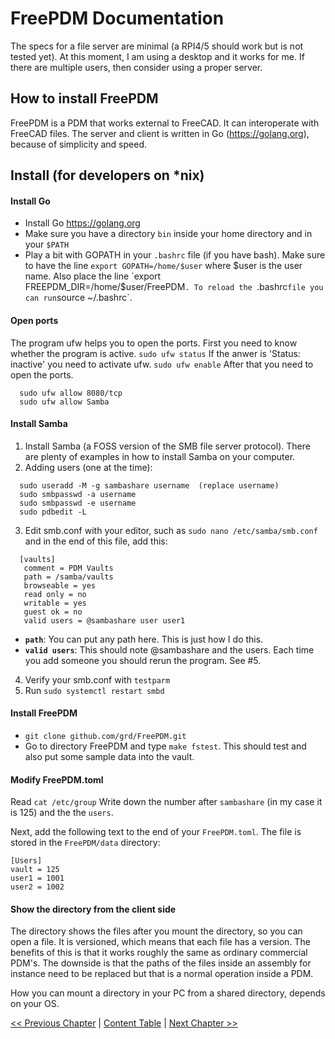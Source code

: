 # FreePDM Documentation
The specs for a file server are minimal (a RPI4/5 should work but is not tested yet). At this moment, I am using a desktop and it works for me. If there are multiple users, then consider using a proper server.

## How to install FreePDM

FreePDM is a PDM that works external to FreeCAD. It can interoperate with FreeCAD files. The server and client is written in Go (https://golang.org), because of simplicity and speed.

## Install (for developers on *nix)

#### Install Go
  - Install Go https://golang.org
  - Make sure you have a directory `bin` inside your home directory and in your `$PATH`
  - Play a bit with GOPATH in your `.bashrc` file (if you have bash). Make sure to have the line `export GOPATH=/home/$user` where $user is the user name. Also place the line `export FREEPDM_DIR=/home/$user/FreePDM`. To reload the `.bashrc` file you can run `source ~/.bashrc`.

#### Open ports
The program ufw helps you to open the ports. First you need to know whether the program is active.
`sudo ufw status`
If the anwer is 'Status: inactive' you need to activate ufw.
`sudo ufw enable`
After that you need to open the ports.
```
  sudo ufw allow 8080/tcp
  sudo ufw allow Samba
```

#### Install Samba
  1. Install Samba (a FOSS version of the SMB file server protocol). There are plenty of examples in how to install Samba on your computer.
  2. Adding users (one at the time):
```
  sudo useradd -M -g sambashare username  (replace username)
  sudo smbpasswd -a username
  sudo smbpasswd -e username
  sudo pdbedit -L
```
  3. Edit smb.conf with your editor, such as `sudo nano /etc/samba/smb.conf`
  and in the end of this file, add this:
```
  [vaults]
   comment = PDM Vaults
   path = /samba/vaults
   browseable = yes
   read only = no
   writable = yes
   guest ok = no
   valid users = @sambashare user user1
```

  - **`path`**: You can put any path here. This is just how I do this.
  - **`valid users`**: This should note @sambashare and the users. Each time you add someone you should rerun the program. See #5.

4. Verify your smb.conf with `testparm`
5. Run `sudo systemctl restart smbd`


#### Install FreePDM
  - `git clone github.com/grd/FreePDM.git`
  - Go to directory FreePDM and type `make fstest`. This should test and also put some sample data into the vault.

#### Modify FreePDM.toml
Read `cat /etc/group` 
Write down the number after `sambashare` (in my case it is 125) and the the `users`.

Next, add the following text to the end of your `FreePDM.toml`. The file is stored in the `FreePDM/data` directory:

```
[Users]
vault = 125
user1 = 1001
user2 = 1002
```

#### Show the directory from the client side
The directory shows the files after you mount the directory, so you can open a file. It is versioned, which means that each file has a version. The benefits of this is that it works roughly the same as ordinary commercial PDM's. The downside is that the paths of the files inside an assembly for instance need to be replaced but that is a normal operation inside a PDM.

How you can mount a directory in your PC from a shared directory, depends on your OS.




[<< Previous Chapter](README.md) | [Content Table](README.md) | [Next Chapter >>](Docker-Compose.md)
